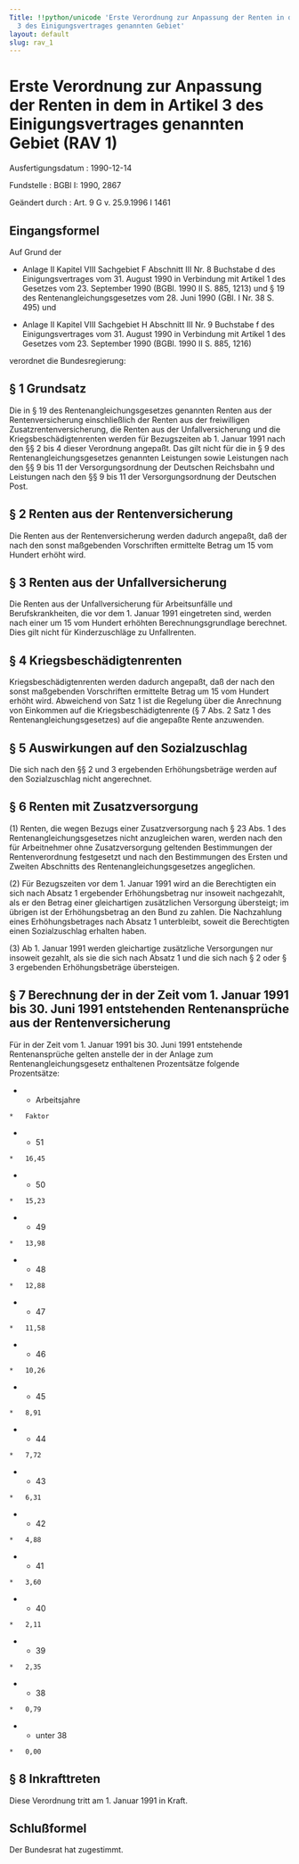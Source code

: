 ```yaml
---
Title: !!python/unicode 'Erste Verordnung zur Anpassung der Renten in dem in Artikel
  3 des Einigungsvertrages genannten Gebiet'
layout: default
slug: rav_1
---
```


# Erste Verordnung zur Anpassung der Renten in dem in Artikel 3 des Einigungsvertrages genannten Gebiet (RAV 1)

Ausfertigungsdatum
:   1990-12-14

Fundstelle
:   BGBl I: 1990, 2867

Geändert durch
:   Art. 9 G v. 25.9.1996 I 1461


## Eingangsformel

Auf Grund der

-   Anlage II Kapitel VIII Sachgebiet F Abschnitt III Nr. 8 Buchstabe d
    des Einigungsvertrages vom 31. August 1990 in Verbindung mit Artikel 1
    des Gesetzes vom 23. September 1990 (BGBl. 1990 II S. 885, 1213) und §
    19 des Rentenangleichungsgesetzes vom 28. Juni 1990 (GBl. I Nr. 38 S.
    495) und


-   Anlage II Kapitel VIII Sachgebiet H Abschnitt III Nr. 9 Buchstabe f
    des Einigungsvertrages vom 31. August 1990 in Verbindung mit Artikel 1
    des Gesetzes vom 23. September 1990 (BGBl. 1990 II S. 885, 1216)



verordnet die Bundesregierung:


## § 1 Grundsatz

Die in § 19 des Rentenangleichungsgesetzes genannten Renten aus der
Rentenversicherung einschließlich der Renten aus der freiwilligen
Zusatzrentenversicherung, die Renten aus der Unfallversicherung und
die Kriegsbeschädigtenrenten werden für Bezugszeiten ab 1. Januar 1991
nach den §§ 2 bis 4 dieser Verordnung angepaßt. Das gilt nicht für die
in § 9 des Rentenangleichungsgesetzes genannten Leistungen sowie
Leistungen nach den §§ 9 bis 11 der Versorgungsordnung der Deutschen
Reichsbahn und Leistungen nach den §§ 9 bis 11 der Versorgungsordnung
der Deutschen Post.


## § 2 Renten aus der Rentenversicherung

Die Renten aus der Rentenversicherung werden dadurch angepaßt, daß der
nach den sonst maßgebenden Vorschriften ermittelte Betrag um 15 vom
Hundert erhöht wird.


## § 3 Renten aus der Unfallversicherung

Die Renten aus der Unfallversicherung für Arbeitsunfälle und
Berufskrankheiten, die vor dem 1. Januar 1991 eingetreten sind, werden
nach einer um 15 vom Hundert erhöhten Berechnungsgrundlage berechnet.
Dies gilt nicht für Kinderzuschläge zu Unfallrenten.


## § 4 Kriegsbeschädigtenrenten

Kriegsbeschädigtenrenten werden dadurch angepaßt, daß der nach den
sonst maßgebenden Vorschriften ermittelte Betrag um 15 vom Hundert
erhöht wird. Abweichend von Satz 1 ist die Regelung über die
Anrechnung von Einkommen auf die Kriegsbeschädigtenrente (§ 7 Abs. 2
Satz 1 des Rentenangleichungsgesetzes) auf die angepaßte Rente
anzuwenden.


## § 5 Auswirkungen auf den Sozialzuschlag

Die sich nach den §§ 2 und 3 ergebenden Erhöhungsbeträge werden auf
den Sozialzuschlag nicht angerechnet.


## § 6 Renten mit Zusatzversorgung

(1) Renten, die wegen Bezugs einer Zusatzversorgung nach § 23 Abs. 1
des Rentenangleichungsgesetzes nicht anzugleichen waren, werden nach
den für Arbeitnehmer ohne Zusatzversorgung geltenden Bestimmungen der
Rentenverordnung festgesetzt und nach den Bestimmungen des Ersten und
Zweiten Abschnitts des Rentenangleichungsgesetzes angeglichen.

(2) Für Bezugszeiten vor dem 1. Januar 1991 wird an die Berechtigten
ein sich nach Absatz 1 ergebender Erhöhungsbetrag nur insoweit
nachgezahlt, als er den Betrag einer gleichartigen zusätzlichen
Versorgung übersteigt; im übrigen ist der Erhöhungsbetrag an den Bund
zu zahlen. Die Nachzahlung eines Erhöhungsbetrages nach Absatz 1
unterbleibt, soweit die Berechtigten einen Sozialzuschlag erhalten
haben.

(3) Ab 1. Januar 1991 werden gleichartige zusätzliche Versorgungen nur
insoweit gezahlt, als sie die sich nach Absatz 1 und die sich nach § 2
oder § 3 ergebenden Erhöhungsbeträge übersteigen.


## § 7 Berechnung der in der Zeit vom 1. Januar 1991 bis 30. Juni 1991 entstehenden Rentenansprüche aus der Rentenversicherung

Für in der Zeit vom 1. Januar 1991 bis 30. Juni 1991 entstehende
Rentenansprüche gelten anstelle der in der Anlage zum
Rentenangleichungsgesetz enthaltenen Prozentsätze folgende
Prozentsätze:

*    *   Arbeitsjahre

    *   Faktor


*    *   51

    *   16,45


*    *   50

    *   15,23


*    *   49

    *   13,98


*    *   48

    *   12,88


*    *   47

    *   11,58


*    *   46

    *   10,26


*    *   45

    *   8,91


*    *   44

    *   7,72


*    *   43

    *   6,31


*    *   42

    *   4,88


*    *   41

    *   3,60


*    *   40

    *   2,11


*    *   39

    *   2,35


*    *   38

    *   0,79


*    *   unter 38

    *   0,00





## § 8 Inkrafttreten

Diese Verordnung tritt am 1. Januar 1991 in Kraft.


## Schlußformel

Der Bundesrat hat zugestimmt.

